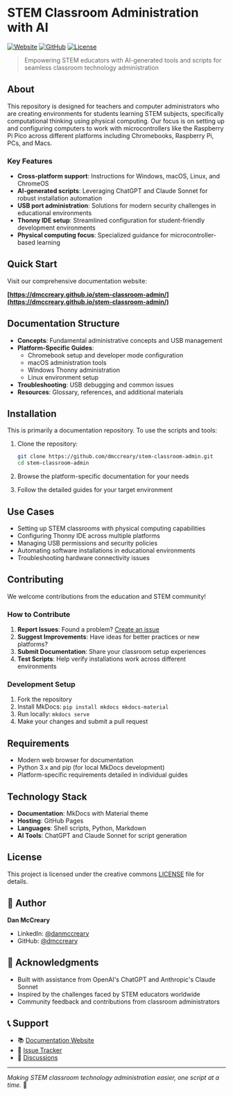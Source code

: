 # STEM Classroom Administration with AI

[![Website](https://img.shields.io/badge/Website-Live-brightgreen)](https://dmccreary.github.io/stem-classroom-admin/)
[![GitHub](https://img.shields.io/badge/GitHub-Repository-blue)](https://github.com/dmccreary/stem-classroom-admin)
[![License](https://img.shields.io/badge/License-MIT-yellow.svg)](LICENSE)

> Empowering STEM educators with AI-generated tools and scripts for seamless classroom technology administration

## About

This repository is designed for teachers and computer administrators who are creating environments for students learning STEM subjects, specifically computational thinking using physical computing. Our focus is on setting up and configuring computers to work with microcontrollers like the Raspberry Pi Pico across different platforms including Chromebooks, Raspberry Pi, PCs, and Macs.

### Key Features

- **Cross-platform support**: Instructions for Windows, macOS, Linux, and ChromeOS
- **AI-generated scripts**: Leveraging ChatGPT and Claude Sonnet for robust installation automation
- **USB port administration**: Solutions for modern security challenges in educational environments
- **Thonny IDE setup**: Streamlined configuration for student-friendly development environments
- **Physical computing focus**: Specialized guidance for microcontroller-based learning

## Quick Start

Visit our comprehensive documentation website:

**[https://dmccreary.github.io/stem-classroom-admin/](https://dmccreary.github.io/stem-classroom-admin/)**

## Documentation Structure

- **Concepts**: Fundamental administrative concepts and USB management
- **Platform-Specific Guides**:
  - Chromebook setup and developer mode configuration
  - macOS administration tools
  - Windows Thonny administration
  - Linux environment setup
- **Troubleshooting**: USB debugging and common issues
- **Resources**: Glossary, references, and additional materials

## Installation

This is primarily a documentation repository. To use the scripts and tools:

1. Clone the repository:
   ```bash
   git clone https://github.com/dmccreary/stem-classroom-admin.git
   cd stem-classroom-admin
   ```

2. Browse the platform-specific documentation for your needs
3. Follow the detailed guides for your target environment

## Use Cases

- Setting up STEM classrooms with physical computing capabilities
- Configuring Thonny IDE across multiple platforms
- Managing USB permissions and security policies
- Automating software installations in educational environments
- Troubleshooting hardware connectivity issues

## Contributing

We welcome contributions from the education and STEM community!

### How to Contribute

1. **Report Issues**: Found a problem? [Create an issue](https://github.com/dmccreary/stem-classroom-admin/issues)
2. **Suggest Improvements**: Have ideas for better practices or new platforms?
3. **Submit Documentation**: Share your classroom setup experiences
4. **Test Scripts**: Help verify installations work across different environments

### Development Setup

1. Fork the repository
2. Install MkDocs: `pip install mkdocs mkdocs-material`
3. Run locally: `mkdocs serve`
4. Make your changes and submit a pull request

## Requirements

- Modern web browser for documentation
- Python 3.x and pip (for local MkDocs development)
- Platform-specific requirements detailed in individual guides

## Technology Stack

- **Documentation**: MkDocs with Material theme
- **Hosting**: GitHub Pages
- **Languages**: Shell scripts, Python, Markdown
- **AI Tools**: ChatGPT and Claude Sonnet for script generation

## License

This project is licensed under the creative commons [LICENSE](license.md) file for details.

## 👤 Author

**Dan McCreary**
- LinkedIn: [@danmccreary](https://www.linkedin.com/in/danmccreary/)
- GitHub: [@dmccreary](https://github.com/dmccreary)

## 🙏 Acknowledgments

- Built with assistance from OpenAI's ChatGPT and Anthropic's Claude Sonnet
- Inspired by the challenges faced by STEM educators worldwide
- Community feedback and contributions from classroom administrators

## 📞 Support

- 📚 [Documentation Website](https://dmccreary.github.io/stem-classroom-admin/)
- 🐛 [Issue Tracker](https://github.com/dmccreary/stem-classroom-admin/issues)
- 💬 [Discussions](https://github.com/dmccreary/stem-classroom-admin/discussions)

---

*Making STEM classroom technology administration easier, one script at a time.* 🚀
